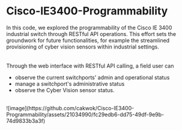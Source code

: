 # Cisco-IE3400-Programmability

In this code, we explored the programmability of the Cisco IE 3400 industrial switch through RESTful API operations. This effort sets the groundwork for future functionalities, for example the streamlined provisioning of cyber vision sensors within industrial settings.
<br/><br/><br/>
Through the web interface with RESTful API calling, a field user can 
- observe the current switchports' admin and operational status
- manage a switchport's administrative status
- observe the Cyber Vision sensor status.
<br/>
![image](https://github.com/cakwok/Cisco-IE3400-Programmability/assets/21034990/fc29edb6-dd75-49df-9e9b-74d9833b3a3f)
